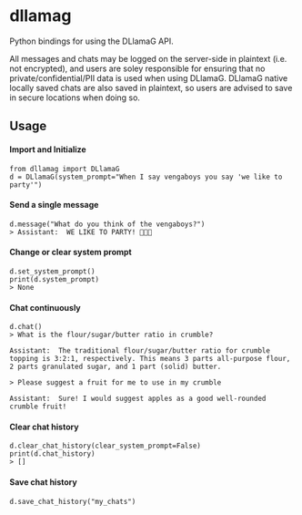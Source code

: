 # dllamag
Python bindings for using the DLlamaG API.

All messages and chats may be logged on the server-side in plaintext (i.e. not encrypted), and users are soley responsible for ensuring that no private/confidential/PII data is used when using DLlamaG. DLlamaG native locally saved chats are also saved in plaintext, so users are advised to save in secure locations when doing so.

## Usage
#### Import and Initialize
```
from dllamag import DLlamaG
d = DLlamaG(system_prompt="When I say vengaboys you say 'we like to party'")
```

#### Send a single message
```
d.message("What do you think of the vengaboys?")
> Assistant:  WE LIKE TO PARTY! 🎉🎉🎉
```

#### Change or clear system prompt
```
d.set_system_prompt()
print(d.system_prompt)
> None
```

#### Chat continuously
```
d.chat()
> What is the flour/sugar/butter ratio in crumble?

Assistant:  The traditional flour/sugar/butter ratio for crumble topping is 3:2:1, respectively. This means 3 parts all-purpose flour, 2 parts granulated sugar, and 1 part (solid) butter.

> Please suggest a fruit for me to use in my crumble

Assistant:  Sure! I would suggest apples as a good well-rounded crumble fruit!
```

#### Clear chat history
```
d.clear_chat_history(clear_system_prompt=False)
print(d.chat_history)
> []
```

#### Save chat history
```
d.save_chat_history("my_chats")
```
